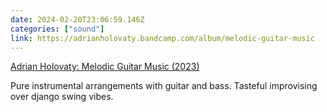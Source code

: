 ```yaml
---
date: 2024-02-20T23:06:59.146Z
categories: ["sound"]
link: https://adrianholovaty.bandcamp.com/album/melodic-guitar-music
---
```

[Adrian Holovaty: Melodic Guitar Music (2023)](https://adrianholovaty.bandcamp.com/album/melodic-guitar-music)

Pure instrumental arrangements with guitar and bass. Tasteful improvising over django swing vibes.
